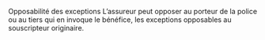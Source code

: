 Opposabilité des exceptions
L’assureur peut opposer au porteur de la police ou au tiers qui en invoque le bénéfice, les exceptions opposables au souscripteur originaire.